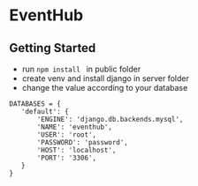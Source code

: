 # EventHub
## Getting Started
* run ```npm install ``` in public folder
* create venv and install django in server folder
* change the value according to your database
 ```
 DATABASES = {
    'default': {
        'ENGINE': 'django.db.backends.mysql',
        'NAME': 'eventhub',
        'USER': 'root',
        'PASSWORD': 'password',
        'HOST': 'localhost',
        'PORT': '3306',
    }
}
```
